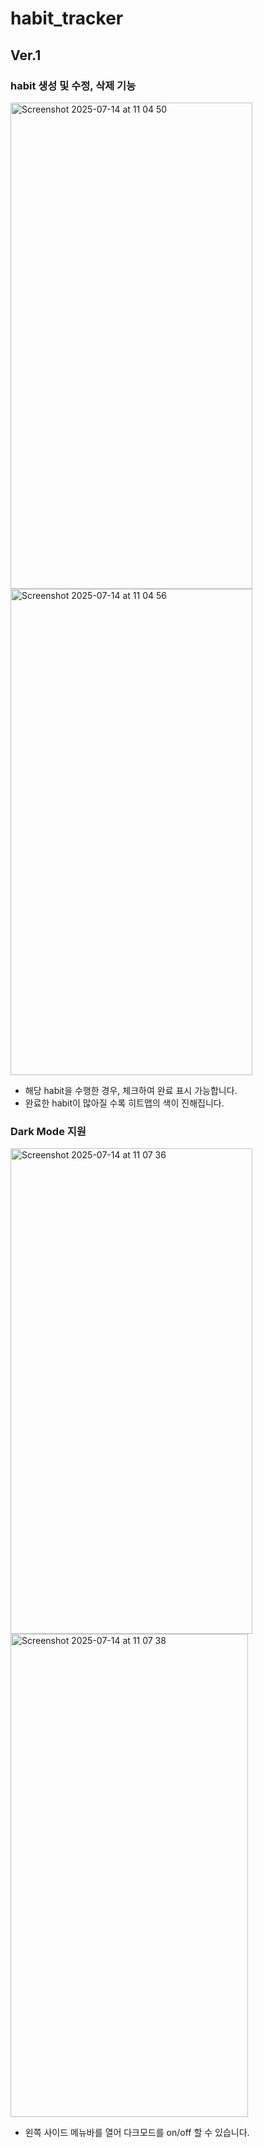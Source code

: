 # habit_tracker

## Ver.1

### habit 생성 및 수정, 삭제 기능
<img width="387" height="778" alt="Screenshot 2025-07-14 at 11 04 50" src="https://github.com/user-attachments/assets/d701c121-c978-409a-8999-89d7045ad400" />
<img width="387" height="778" alt="Screenshot 2025-07-14 at 11 04 56" src="https://github.com/user-attachments/assets/e9e51171-20d1-488a-ad7d-80f73cfd76fb" />

- 해당 habit을 수행한 경우, 체크하여 완료 표시 가능합니다.
- 완료한 habit이 많아질 수록 히트맵의 색이 진해집니다.

### Dark Mode 지원
<img width="387" height="777" alt="Screenshot 2025-07-14 at 11 07 36" src="https://github.com/user-attachments/assets/897aa558-ddae-4ae8-a401-63a48eea3ab7" />
<img width="380" height="773" alt="Screenshot 2025-07-14 at 11 07 38" src="https://github.com/user-attachments/assets/3731d4fb-b343-4794-ad24-4cd4370766da" />

- 왼쪽 사이드 메뉴바를 열어 다크모드를 on/off 할 수 있습니다.
